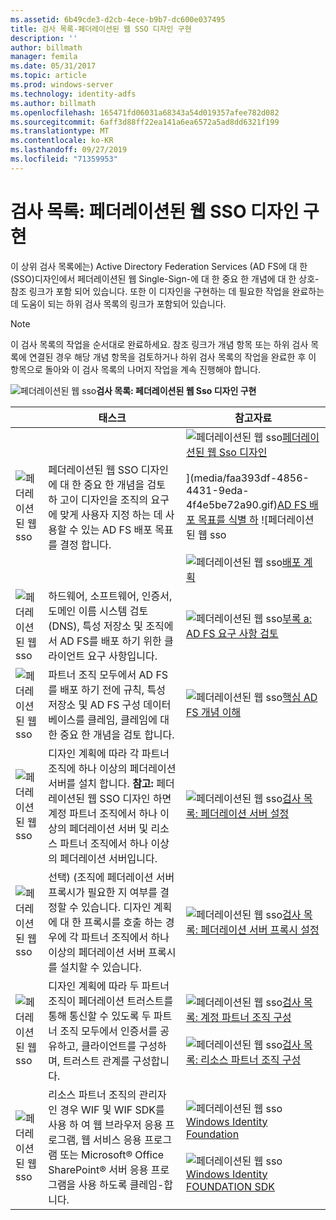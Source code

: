 ```yaml
---
ms.assetid: 6b49cde3-d2cb-4ece-b9b7-dc600e037495
title: 검사 목록-페더레이션된 웹 SSO 디자인 구현
description: ''
author: billmath
manager: femila
ms.date: 05/31/2017
ms.topic: article
ms.prod: windows-server
ms.technology: identity-adfs
ms.author: billmath
ms.openlocfilehash: 165471fd06031a68343a54d019357afee782d082
ms.sourcegitcommit: 6aff3d88ff22ea141a6ea6572a5ad8dd6321f199
ms.translationtype: MT
ms.contentlocale: ko-KR
ms.lasthandoff: 09/27/2019
ms.locfileid: "71359953"
---
```

# <a name="checklist-implementing-a-federated-web-sso-design"></a>검사 목록: 페더레이션된 웹 SSO 디자인 구현

이 상위 검사 목록에는\) Active Directory Federation Services \(AD FS에 대 한 \(SSO\)디자인에서 페더레이션된 웹 Single\-Sign\-에 대 한 중요 한 개념에 대 한 상호\-참조 링크가 포함 되어 있습니다. 또한 이 디자인을 구현하는 데 필요한 작업을 완료하는 데 도움이 되는 하위 검사 목록의 링크가 포함되어 있습니다.  
  
> [!NOTE]  
> 이 검사 목록의 작업을 순서대로 완료하세요. 참조 링크가 개념 항목 또는 하위 검사 목록에 연결된 경우 해당 개념 항목을 검토하거나 하위 검사 목록의 작업을 완료한 후 이 항목으로 돌아와 이 검사 목록의 나머지 작업을 계속 진행해야 합니다.  
  
![페더레이션된 웹 sso](media/2b05dce3-938f-4168-9b8f-1f4398cbdb9b.gif)**검사 목록: 페더레이션된 웹 Sso 디자인 구현**  
  
||태스크|참고자료|  
|-|--------|-------------|  
|![페더레이션된 웹 sso](media/icon_checkboxo.gif)|페더레이션된 웹 SSO 디자인에 대 한 중요 한 개념을 검토 하 고이 디자인을 조직의 요구에 맞게 사용자 지정 하는 데 사용할 수 있는 AD FS 배포 목표를 결정 합니다.|![페더레이션된 웹 sso](media/faa393df-4856-4431-9eda-4f4e5be72a90.gif)[페더레이션된 웹 Sso 디자인](https://technet.microsoft.com/library/dd807050.aspx)<br /><br />](media/faa393df-4856-4431-9eda-4f4e5be72a90.gif)[AD FS 배포 목표를 식별 하](https://technet.microsoft.com/library/dd807053.aspx) ![페더레이션된 웹 sso<br /><br />![페더레이션된 웹 sso](media/faa393df-4856-4431-9eda-4f4e5be72a90.gif)[배포 계획](https://technet.microsoft.com/library/dd807083.aspx)|  
|![페더레이션된 웹 sso](media/icon_checkboxo.gif)|하드웨어, 소프트웨어, 인증서, 도메인 이름 시스템 검토 \(DNS\), 특성 저장소 및 조직에서 AD FS를 배포 하기 위한 클라이언트 요구 사항입니다.|![페더레이션된 웹 sso](media/faa393df-4856-4431-9eda-4f4e5be72a90.gif)[부록 a: AD FS 요구 사항 검토](https://technet.microsoft.com/library/ff678034.aspx)|  
|![페더레이션된 웹 sso](media/icon_checkboxo.gif)|파트너 조직 모두에서 AD FS를 배포 하기 전에 규칙, 특성 저장소 및 AD FS 구성 데이터베이스를 클레임, 클레임에 대 한 중요 한 개념을 검토 합니다.|![페더레이션된 웹 sso](media/faa393df-4856-4431-9eda-4f4e5be72a90.gif)[핵심 AD FS 개념 이해](../../ad-fs/technical-reference/Understanding-Key-AD-FS-Concepts.md)|  
|![페더레이션된 웹 sso](media/icon_checkboxo.gif)|디자인 계획에 따라 각 파트너 조직에 하나 이상의 페더레이션 서버를 설치 합니다. **참고:** 페더레이션된 웹 SSO 디자인 하면 계정 파트너 조직에서 하나 이상의 페더레이션 서버 및 리소스 파트너 조직에서 하나 이상의 페더레이션 서버입니다.|![페더레이션된 웹 sso](media/bc6cea1a-1c6c-4124-8c8f-1df5adfe8c88.gif)[검사 목록: 페더레이션 서버 설정](Checklist--Setting-Up-a-Federation-Server.md)|  
|![페더레이션된 웹 sso](media/icon_checkboxo.gif)|선택\) \(조직에 페더레이션 서버 프록시가 필요한 지 여부를 결정할 수 있습니다. 디자인 계획에 대 한 프록시를 호출 하는 경우에 각 파트너 조직에서 하나 이상의 페더레이션 서버 프록시를 설치할 수 있습니다.|![페더레이션된 웹 sso](media/bc6cea1a-1c6c-4124-8c8f-1df5adfe8c88.gif)[검사 목록: 페더레이션 서버 프록시 설정](Checklist--Setting-Up-a-Federation-Server-Proxy.md)|  
|![페더레이션된 웹 sso](media/icon_checkboxo.gif)|디자인 계획에 따라 두 파트너 조직이 페더레이션 트러스트를 통해 통신할 수 있도록 두 파트너 조직 모두에서 인증서를 공유하고, 클라이언트를 구성하며, 트러스트 관계를 구성합니다.|![페더레이션된 웹 sso](media/bc6cea1a-1c6c-4124-8c8f-1df5adfe8c88.gif)[검사 목록: 계정 파트너 조직 구성](Checklist--Configuring-the-Account-Partner-Organization.md)<br /><br />![페더레이션된 웹 sso](media/bc6cea1a-1c6c-4124-8c8f-1df5adfe8c88.gif)[검사 목록: 리소스 파트너 조직 구성](Checklist--Configuring-the-Resource-Partner-Organization.md)|  
|![페더레이션된 웹 sso](media/icon_checkboxo.gif)|리소스 파트너 조직의 관리자 인 경우 WIF 및 WIF SDK를 사용 하 여 웹 브라우저 응용 프로그램, 웹 서비스 응용 프로그램 또는 Microsoft® Office SharePoint® 서버 응용 프로그램을 사용 하도록 클레임\-합니다.|![페더레이션된 웹 sso](media/faa393df-4856-4431-9eda-4f4e5be72a90.gif)[Windows Identity Foundation](https://go.microsoft.com/fwlink/?LinkId=122266)<br /><br />![페더레이션된 웹 sso](media/faa393df-4856-4431-9eda-4f4e5be72a90.gif)[Windows Identity FOUNDATION SDK](https://go.microsoft.com/fwlink/?LinkId=122266)|  
